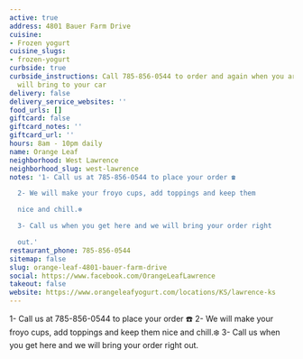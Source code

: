 ```yaml
---
active: true
address: 4801 Bauer Farm Drive
cuisine:
- Frozen yogurt
cuisine_slugs:
- frozen-yogurt
curbside: true
curbside_instructions: Call 785-856-0544 to order and again when you arrive and they
  will bring to your car
delivery: false
delivery_service_websites: ''
food_urls: []
giftcard: false
giftcard_notes: ''
giftcard_url: ''
hours: 8am - 10pm daily
name: Orange Leaf
neighborhood: West Lawrence
neighborhood_slug: west-lawrence
notes: '1- Call us at 785-856-0544 to place your order ☎️

  2- We will make your froyo cups, add toppings and keep them

  nice and chill.❄️

  3- Call us when you get here and we will bring your order right

  out.'
restaurant_phone: 785-856-0544
sitemap: false
slug: orange-leaf-4801-bauer-farm-drive
social: https://www.facebook.com/OrangeLeafLawrence
takeout: false
website: https://www.orangeleafyogurt.com/locations/KS/lawrence-ks
---
```


1- Call us at 785-856-0544 to place your order ☎️
2- We will make your froyo cups, add toppings and keep them
nice and chill.❄️
3- Call us when you get here and we will bring your order right
out.